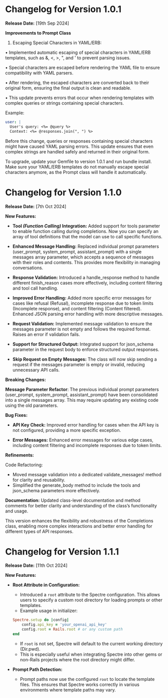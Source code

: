 # Changelog for Version 1.0.1

**Release Date:** [19th Sep 2024]

**Improvements to Prompt Class**

1.	Escaping Special Characters in YAML/ERB:

•	Implemented automatic escaping of special characters in YAML/ERB templates, such as &, <, >, ", and ' to prevent parsing issues.

•	Special characters are escaped before rendering the YAML file to ensure compatibility with YAML parsers.

•	After rendering, the escaped characters are converted back to their original form, ensuring the final output is clean and readable.

•	This update prevents errors that occur when rendering templates with complex queries or strings containing special characters.

Example:

```yaml
user: |
  User's query: <%= @query %>
  Context: <%= @responses.join(", ") %>
```

Before this change, queries or responses containing special characters might have caused YAML parsing errors. This update ensures that even complex strings are handled safely and returned in their original form.

To upgrade, update your Gemfile to version 1.0.1 and run bundle install. Make sure your YAML/ERB templates do not manually escape special characters anymore, as the Prompt class will handle it automatically.

# Changelog for Version 1.1.0

**Release Date:** [7th Oct 2024]

**New Features:**

* **Tool _(Function Calling)_ Integration:** Added support for tools parameter to enable function calling during completions. Now you can specify an array of tool definitions that the model can use to call specific functions.

* **Enhanced Message Handling:** Replaced individual prompt parameters (user_prompt, system_prompt, assistant_prompt) with a single messages array parameter, which accepts a sequence of messages with their roles and contents. This provides more flexibility in managing conversations.

* **Response Validation:** Introduced a handle_response method to handle different finish_reason cases more effectively, including content filtering and tool call handling.

* **Improved Error Handling:**
Added more specific error messages for cases like refusal (Refusal), incomplete response due to token limits (Incomplete response), and content filtering (Content filtered).
Enhanced JSON parsing error handling with more descriptive messages.

* **Request Validation:** Implemented message validation to ensure the messages parameter is not empty and follows the required format. Raises an error if validation fails.

* **Support for Structured Output:** Integrated support for json_schema parameter in the request body to enforce structured output responses.

* **Skip Request on Empty Messages:** The class will now skip sending a request if the messages parameter is empty or invalid, reducing unnecessary API calls.

**Breaking Changes:**

**Message Parameter Refactor**: The previous individual prompt parameters (user_prompt, system_prompt, assistant_prompt) have been consolidated into a single messages array. This may require updating any existing code using the old parameters.

**Bug Fixes:**

* **API Key Check:** Improved error handling for cases when the API key is not configured, providing a more specific exception.

* **Error Messages:** Enhanced error messages for various edge cases, including content filtering and incomplete responses due to token limits.

**Refinements:**

Code Refactoring:
* Moved message validation into a dedicated validate_messages! method for clarity and reusability.
* Simplified the generate_body method to include the tools and json_schema parameters more effectively.

**Documentation:** Updated class-level documentation and method comments for better clarity and understanding of the class’s functionality and usage.

This version enhances the flexibility and robustness of the Completions class, enabling more complex interactions and better error handling for different types of API responses.

# Changelog for Version 1.1.1

**Release Date:** [11th Oct 2024]

**New Features:**

* **Root Attribute in Configuration:**

    * Introduced a `root` attribute to the Spectre configuration. This allows users to specify a custom root directory for loading prompts or other templates.
    * Example usage in initializer:
    ```ruby
    Spectre.setup do |config|
        config.api_key = 'your_openai_api_key'
        config.root = Rails.root # or any custom path
    end
    ```
    * If `root` is not set, Spectre will default to the current working directory (Dir.pwd).
    * This is especially useful when integrating Spectre into other gems or non-Rails projects where the root directory might differ.


* **Prompt Path Detection:**
    * Prompt paths now use the configured `root` to locate the template files. This ensures that Spectre works correctly in various environments where template paths may vary.
    